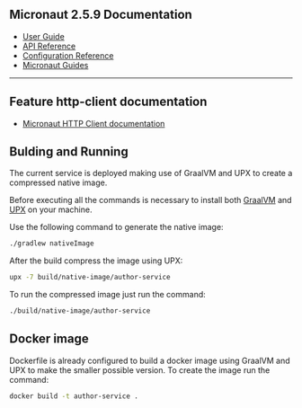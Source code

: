 ## Micronaut 2.5.9 Documentation

- [User Guide](https://docs.micronaut.io/2.5.9/guide/index.html)
- [API Reference](https://docs.micronaut.io/2.5.9/api/index.html)
- [Configuration Reference](https://docs.micronaut.io/2.5.9/guide/configurationreference.html)
- [Micronaut Guides](https://guides.micronaut.io/index.html)

---

## Feature http-client documentation

- [Micronaut HTTP Client documentation](https://docs.micronaut.io/latest/guide/index.html#httpClient)

## Bulding and Running

The current service is deployed making use of GraalVM and UPX to create a compressed native image.

Before executing all the commands is necessary to install both [GraalVM](https://www.graalvm.org/)
and [UPX](https://upx.github.io/) on your machine.

Use the following command to generate the native image:

```bash
./gradlew nativeImage 
```

After the build compress the image using UPX:

```bash
upx -7 build/native-image/author-service
```

To run the compressed image just run the command:

```bash
./build/native-image/author-service
```

## Docker image

Dockerfile is already configured to build a docker image using GraalVM and UPX to make the smaller possible
version. To create the image run the command:

```bash
docker build -t author-service . 
```
